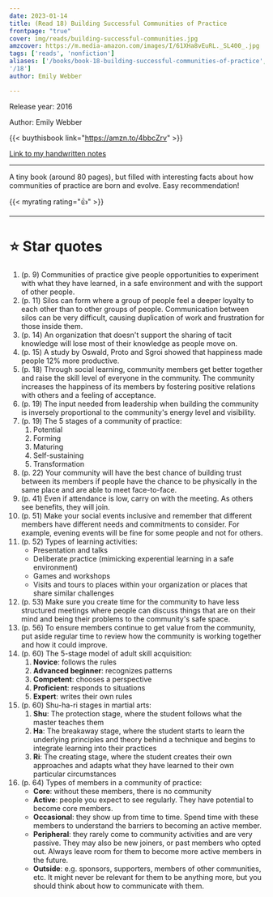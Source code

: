 ```yaml
---
date: 2023-01-14
title: (Read 18) Building Successful Communities of Practice
frontpage: "true"
cover: img/reads/building-successful-communities.jpg
amzcover: https://m.media-amazon.com/images/I/61XHa8vEuRL._SL400_.jpg
tags: ['reads', 'nonfiction']
aliases: ['/books/book-18-building-successful-communities-of-practice',
'/18']
author: Emily Webber

---
```


Release year: 2016

Author: Emily Webber

{{< buythisbook link="https://amzn.to/4bbcZrv" >}}

[Link to my handwritten notes](https://drive.google.com/file/d/1neQ9FLmaOkstnuJ9kCirjtjm0zXmcyQP/view?usp=sharing)

---

A tiny book (around 80 pages), but filled with interesting facts about how communities of
practice are born and evolve. Easy recommendation!

{{< myrating rating="👍" >}}

---

# :star: Star quotes

1. (p. 9) Communities of practice give people opportunities to
   experiment with what they have learned, in a safe environment and with
   the support of other people.
1. (p. 11) Silos can form where a group of people feel a deeper loyalty
   to each other than to other groups of people. Communication between
   silos can be very difficult, causing duplication of work and
   frustration for those inside them.
1. (p. 14) An organization that doesn't support the sharing of tacit
   knowledge will lose most of their knowledge as people move on.
1. (p. 15) A study by Oswald, Proto and Sgroi showed that happiness
   made people 12% more productive.
1. (p. 18) Through social learning, community members get better
   together and raise the skill level of everyone in the community. The
   community increases the happiness of its members by fostering
   positive relations with others and a feeling of acceptance.
1. (p. 19) The input needed from leadership when building the community
   is inversely proportional to the community's energy level and
   visibility.
1. (p. 19) The 5 stages of a community of practice:
    1. Potential
    1. Forming
    1. Maturing
    1. Self-sustaining
    1. Transformation
1. (p. 22) Your community will have the best chance of building trust
   between its members if people have the chance to be physically in the
   same place and are able to meet face-to-face.
1. (p. 41) Even if attendance is low, carry on with the meeting. As
   others see benefits, they will join.
1. (p. 51) Make your social events inclusive and remember that different
   members have different needs and commitments to consider. For
   example, evening events will be fine for some people and not for
   others.
1. (p. 52) Types of learning activities:
    - Presentation and talks
    - Deliberate practice (mimicking experential learning in a safe
      environment)
    -  Games and workshops
    - Visits and tours to places within your organization or places that
      share similar challenges
1. (p. 53) Make sure you create time for the community to have less
   structured meetings where people can discuss things that are on their
   mind and being their problems to the community's safe space.
1. (p. 56) To ensure members continue to get value from the community,
   put aside regular time to review how the community is working
   together and how it could improve.
1. (p. 60) The 5-stage model of adult skill acquisition:
    1. **Novice**: follows the rules
    1. **Advanced beginner**: recognizes patterns
    1. **Competent**: chooses a perspective
    1. **Proficient**: responds to situations
    1. **Expert**: writes their own rules
1. (p. 60) Shu-ha-ri stages in martial arts:
    1. **Shu**: The protection stage, where the student follows what the
       master teaches them
    1. **Ha**: The breakaway stage, where the student starts to learn the
       underlying principles and theory behind a technique and begins to
       integrate learning into their practices
    1. **Ri**: The creating stage, where the student creates their own
       approaches and adapts what they have learned to their own
       particular circumstances
1. (p. 64) Types of members in a community of practice:
    - **Core**: without these members, there is no community
    - **Active**: people you expect to see regularly. They have potential to
      become core members.
    - **Occasional**: they show up from time to time. Spend time with these
      members to understand the barriers to becoming an active member.
    - **Peripheral**: they rarely come to community activities and are very
      passive. They may also be new joiners, or past members who opted
      out. Always leave room for them to become more active members in
      the future.
    - **Outside**: e.g. sponsors, supporters, members of other communities,
      etc. It might never be relevant for them to be anything more, but
      you should think about how to communicate with them.
